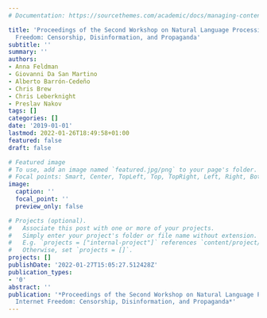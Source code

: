 ```yaml
---
# Documentation: https://sourcethemes.com/academic/docs/managing-content/

title: 'Proceedings of the Second Workshop on Natural Language Processing for Internet
  Freedom: Censorship, Disinformation, and Propaganda'
subtitle: ''
summary: ''
authors:
- Anna Feldman
- Giovanni Da San Martino
- Alberto Barrón-Cedeño
- Chris Brew
- Chris Leberknight
- Preslav Nakov
tags: []
categories: []
date: '2019-01-01'
lastmod: 2022-01-26T18:49:58+01:00
featured: false
draft: false

# Featured image
# To use, add an image named `featured.jpg/png` to your page's folder.
# Focal points: Smart, Center, TopLeft, Top, TopRight, Left, Right, BottomLeft, Bottom, BottomRight.
image:
  caption: ''
  focal_point: ''
  preview_only: false

# Projects (optional).
#   Associate this post with one or more of your projects.
#   Simply enter your project's folder or file name without extension.
#   E.g. `projects = ["internal-project"]` references `content/project/deep-learning/index.md`.
#   Otherwise, set `projects = []`.
projects: []
publishDate: '2022-01-27T15:05:27.512428Z'
publication_types:
- '0'
abstract: ''
publication: '*Proceedings of the Second Workshop on Natural Language Processing for
  Internet Freedom: Censorship, Disinformation, and Propaganda*'
---
```

